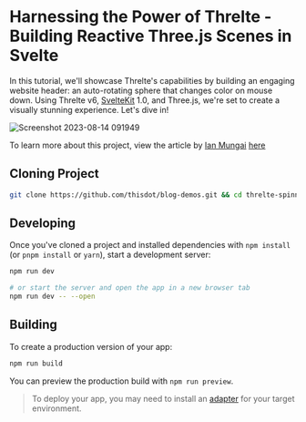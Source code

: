 # Harnessing the Power of Threlte - Building Reactive Three.js Scenes in Svelte

In this tutorial, we'll showcase Threlte's capabilities by building an engaging website header: an auto-rotating sphere that changes color on mouse down. Using Threlte v6, [SvelteKit](https://kit.svelte.dev/) 1.0, and Three.js, we're set to create a visually stunning experience. Let's dive in!

![Screenshot 2023-08-14 091949](//images.ctfassets.net/zojzzdop0fzx/iyXhQzAfTxRP31P2Hwd0L/016b4da08886df51b8c7e41ab85dec51/Screenshot_2023-08-14_091949.jpg)

To learn more about this project, view the article by [Ian Mungai](https://twitter.com/iansamz) [here](https://www.thisdot.co/blog/harnessing-the-power-of-threlte-building-reactive-three-js-scenes-in-svelte/)

## Cloning Project

```bash
git clone https://github.com/thisdot/blog-demos.git && cd threlte-spinning-ball
```

## Developing

Once you've cloned a project and installed dependencies with `npm install` (or `pnpm install` or `yarn`), start a development server:

```bash
npm run dev

# or start the server and open the app in a new browser tab
npm run dev -- --open
```

## Building

To create a production version of your app:

```bash
npm run build
```

You can preview the production build with `npm run preview`.

> To deploy your app, you may need to install an [adapter](https://kit.svelte.dev/docs/adapters) for your target environment.
